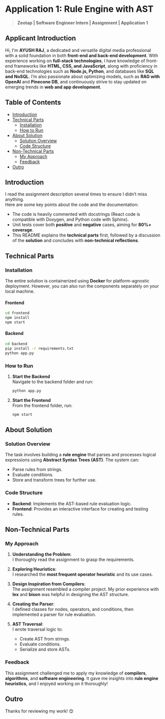 # Application 1: Rule Engine with AST

> **Zeotap | Software Engineer Intern | Assignment | Application 1**

## Applicant Introduction

Hi, I'm **AYUSH RAJ**, a dedicated and versatile digital media professional with a solid foundation in both **front-end and back-end development**. With experience working on **full-stack technologies**, I have knowledge of front-end frameworks like **HTML, CSS, and JavaScript**, along with proficiency in back-end technologies such as **Node.js, Python**, and databases like **SQL and NoSQL**. I’m also passionate about optimizing models, such as **RAG with OpenAI** and **Pinecone DB**, and continuously strive to stay updated on emerging trends in **web and app development**.

## Table of Contents
- [Introduction](#introduction)
- [Technical Parts](#technical-parts)
  - [Installation](#installation)
  - [How to Run](#how-to-run)
- [About Solution](#about-solution)
  - [Solution Overview](#solution-overview)
  - [Code Structure](#code-structure)
- [Non-Technical Parts](#non-technical-parts)
  - [My Approach](#my-approach)
  - [Feedback](#feedback)
- [Outro](#outro)

## Introduction

I read the assignment description several times to ensure I didn’t miss anything.  
Here are some key points about the code and the documentation:
- The code is heavily commented with docstrings (React code is compatible with Doxygen, and Python code with Sphinx).
- Unit tests cover both **positive** and **negative** cases, aiming for **80%+ coverage**.
- This README explains the **technical parts** first, followed by a discussion of the **solution** and concludes with **non-technical reflections**.

## Technical Parts

### Installation
The entire solution is containerized using **Docker** for platform-agnostic deployment. However, you can also run the components separately on your local machine.

#### Frontend
```bash
cd frontend
npm install
npm start
```

#### Backend
```bash
cd backend
pip install -r requirements.txt
python app.py
```

### How to Run

1. **Start the Backend**  
   Navigate to the backend folder and run:
   ```bash
   python app.py
   ```

2. **Start the Frontend**  
   From the frontend folder, run:
   ```bash
   npm start
   ```

## About Solution

### Solution Overview
The task involves building a **rule engine** that parses and processes logical expressions using **Abstract Syntax Trees (AST)**. The system can:
- Parse rules from strings.
- Evaluate conditions.
- Store and transform trees for further use.

### Code Structure
- **Backend**: Implements the AST-based rule evaluation logic.
- **Frontend**: Provides an interactive interface for creating and testing rules.

## Non-Technical Parts

### My Approach

1. **Understanding the Problem**:  
   I thoroughly read the assignment to grasp the requirements.

2. **Exploring Heuristics**:  
   I researched the **most frequent operator heuristic** and its use cases.

3. **Design Inspiration from Compilers**:  
   The assignment resembled a compiler project. My prior experience with **lex** and **bison** was helpful in designing the AST structure.

4. **Creating the Parser**:  
   I defined classes for nodes, operators, and conditions, then implemented a parser for rule evaluation.

5. **AST Traversal**:  
   I wrote traversal logic to:
   - Create AST from strings.
   - Evaluate conditions.
   - Serialize and store ASTs.

### Feedback
This assignment challenged me to apply my knowledge of **compilers**, **algorithms**, and **software engineering**. It gave me insights into **rule engine heuristics**, and I enjoyed working on it thoroughly!

## Outro

Thanks for reviewing my work! 😊
